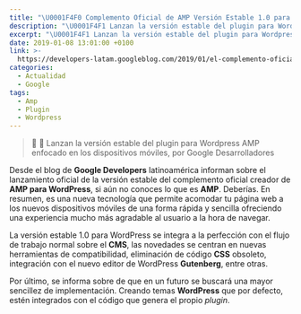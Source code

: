 ```yaml
---
title: "\U0001F4F0 Complemento Oficial de AMP Versión Estable 1.0 para Wordpress"
description: "\U0001F4F1 Lanzan la versión estable del plugin para Wordpress AMP enfocado en los dispositivos móviles, por Google Desarrolladores"
excerpt: "\U0001F4F1 Lanzan la versión estable del plugin para Wordpress AMP enfocado en los dispositivos móviles, por Google Desarrolladores"
date: 2019-01-08 13:01:00 +0100
link: >-
  https://developers-latam.googleblog.com/2019/01/el-complemento-oficial-de-amp-para.html
categories:
  - Actualidad
  - Google
tags:
  - Amp
  - Plugin
  - Wordpress
---
```


> 📰 📱 Lanzan la versi&oacute;n estable del plugin para Wordpress AMP enfocado en los dispositivos m&oacute;viles, por Google Desarrolladores

Desde el blog de **Google Developers** latinoam&eacute;rica informan sobre el lanzamiento oficial de la versi&oacute;n estable del complemento oficial creador de **AMP para WordPress**, si a&uacute;n no conoces lo que es **AMP**. Deber&iacute;as. En resumen, es una nueva tecnolog&iacute;a que permite acomodar tu p&aacute;gina web a los nuevos dispositivos m&oacute;viles de una forma r&aacute;pida y sencilla ofreciendo una experiencia mucho m&aacute;s agradable al usuario a la hora de navegar.

La versi&oacute;n estable 1.0 para WordPress se integra a la perfecci&oacute;n con el flujo de trabajo normal sobre el **CMS**, las novedades se centran en nuevas herramientas de compatibilidad, eliminaci&oacute;n de c&oacute;digo **CSS** obsoleto, integraci&oacute;n con el nuevo editor de WordPress **Gutenberg**, entre otras.

Por &uacute;ltimo, se informa sobre de que en un futuro se buscar&aacute; una mayor sencillez de implementaci&oacute;n. Creando temas **WordPress** que por defecto, est&eacute;n integrados con el c&oacute;digo que genera el propio *plugin*.